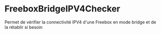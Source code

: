 # FreeboxBridgeIPV4Checker
Permet de vérifier la connectivité IPV4 d'une Freebox en mode bridge et de la rétablir si besoin
